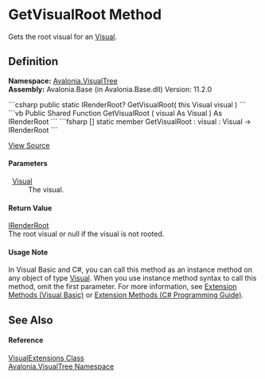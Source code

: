# GetVisualRoot Method


Gets the root visual for an <a href="T_Avalonia_Visual">Visual</a>.



## Definition
**Namespace:** <a href="N_Avalonia_VisualTree">Avalonia.VisualTree</a>  
**Assembly:** Avalonia.Base (in Avalonia.Base.dll) Version: 11.2.0

<Tabs groupId="api-code-preview">
<TabItem value="csharp" label="C#">
```csharp
public static IRenderRoot? GetVisualRoot(
	this Visual visual
)
```
</TabItem>
<TabItem value="vb" label="VB">
```vb
<ExtensionAttribute>
Public Shared Function GetVisualRoot ( 
	visual As Visual
) As IRenderRoot
```
</TabItem>
<TabItem value="fsharp" label="F#">
```fsharp
[<ExtensionAttribute>]
static member GetVisualRoot : 
        visual : Visual -> IRenderRoot 
```
</TabItem>
</Tabs>



<a href="https://github.com/AvaloniaUI/Avalonia/tree/master/src/Avalonia.Base/VisualTree/VisualExtensions.cs#L445" title="View the source code">View Source</a>



#### Parameters
<dl><dt>  <a href="T_Avalonia_Visual">Visual</a></dt><dd>The visual.</dd></dl>

#### Return Value
<a href="T_Avalonia_Rendering_IRenderRoot">IRenderRoot</a>  
The root visual or null if the visual is not rooted.

#### Usage Note
In Visual Basic and C#, you can call this method as an instance method on any object of type <a href="T_Avalonia_Visual">Visual</a>. When you use instance method syntax to call this method, omit the first parameter. For more information, see <a href="https://docs.microsoft.com/dotnet/visual-basic/programming-guide/language-features/procedures/extension-methods" target="_blank" rel="noopener noreferrer">Extension Methods (Visual Basic)</a> or <a href="https://docs.microsoft.com/dotnet/csharp/programming-guide/classes-and-structs/extension-methods" target="_blank" rel="noopener noreferrer">Extension Methods (C# Programming Guide)</a>.

## See Also


#### Reference
<a href="T_Avalonia_VisualTree_VisualExtensions">VisualExtensions Class</a>  
<a href="N_Avalonia_VisualTree">Avalonia.VisualTree Namespace</a>  
